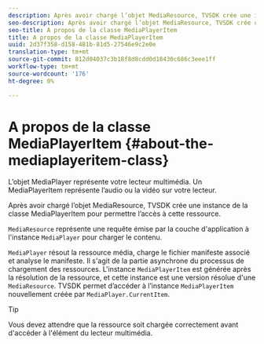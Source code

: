 ```yaml
---
description: Après avoir chargé l’objet MediaResource, TVSDK crée une instance de la classe MediaPlayerItem pour permettre l’accès à cette ressource.
seo-description: Après avoir chargé l’objet MediaResource, TVSDK crée une instance de la classe MediaPlayerItem pour permettre l’accès à cette ressource.
seo-title: A propos de la classe MediaPlayerItem
title: A propos de la classe MediaPlayerItem
uuid: 2d37f358-d158-481b-81d5-27546e9c2e0e
translation-type: tm+mt
source-git-commit: 812d04037c3b18f8d8cdd0d18430c686c3eee1ff
workflow-type: tm+mt
source-wordcount: '176'
ht-degree: 0%

---
```



# A propos de la classe MediaPlayerItem {#about-the-mediaplayeritem-class}

L’objet MediaPlayer représente votre lecteur multimédia. Un MediaPlayerItem représente l’audio ou la vidéo sur votre lecteur.

Après avoir chargé l’objet MediaResource, TVSDK crée une instance de la classe MediaPlayerItem pour permettre l’accès à cette ressource.

`MediaResource` représente une requête émise par la couche d&#39;application à l&#39;instance `MediaPlayer` pour charger le contenu.

`MediaPlayer` résout la ressource média, charge le fichier manifeste associé et analyse le manifeste. Il s&#39;agit de la partie asynchrone du processus de chargement des ressources. L&#39;instance `MediaPlayerItem` est générée après la résolution de la ressource, et cette instance est une version résolue d&#39;une `MediaResource`. TVSDK permet d’accéder à l’instance `MediaPlayerItem` nouvellement créée par `MediaPlayer.CurrentItem`.

>[!TIP]
>
>Vous devez attendre que la ressource soit chargée correctement avant d&#39;accéder à l&#39;élément du lecteur multimédia.